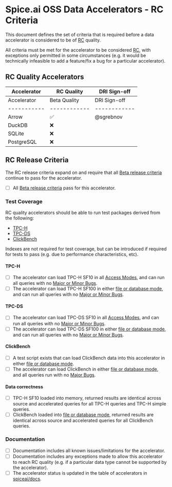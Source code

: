 # Spice.ai OSS Data Accelerators - RC Criteria

This document defines the set of criteria that is required before a data accelerator is considered to be of [RC](../definitions.md) quality.

All criteria must be met for the accelerator to be considered [RC](../definitions.md), with exceptions only permitted in some circumstances (e.g. it would be technically infeasible to add a feature/fix a bug for a particular accelerator).

## RC Quality Accelerators

| Accelerator | RC Quality | DRI Sign-off |
| - | - | - |
| Accelerator | Beta Quality | DRI Sign-off |
| ----------- | ------------ | ------------ |
| Arrow       | ✅           | @sgrebnov    |
| DuckDB      | ❌           |              |
| SQLite      | ❌           |              |
| PostgreSQL  | ❌           |              |

## RC Release Criteria

The RC release criteria expand on and require that all [Beta release criteria](./beta.md) continue to pass for the accelerator.

- [ ] All [Beta release criteria](./beta.md) pass for this accelerator.

### Test Coverage

RC quality accelerators should be able to run test packages derived from the following:

- [TPC-H](https://www.tpc.org/TPC-H/)
- [TPC-DS](https://www.tpc.org/TPC-DS/)
- [ClickBench](https://github.com/ClickHouse/ClickBench)

Indexes are not required for test coverage, but can be introduced if required for tests to pass (e.g. due to performance characteristics, etc).

#### TPC-H

- [ ] The accelerator can load TPC-H SF10 in all [Access Modes](../definitions.md), and can run all queries with no [Major or Minor Bugs](../definitions.md).
- [ ] The accelerator can load TPC-H SF100 in either [file or database mode](../definitions.md), and can run all queries with no [Major or Minor Bugs](../definitions.md).

#### TPC-DS

- [ ] The accelerator can load TPC-DS SF10 in all [Access Modes](../definitions.md), and can run all queries with no [Major or Minor Bugs](../definitions.md).
- [ ] The accelerator can load TPC-DS SF100 in either [file or database mode](../definitions.md), and can run all queries with no [Major or Minor Bugs](../definitions.md).

#### ClickBench

- [ ] A test script exists that can load ClickBench data into this accelerator in either [file or database mode](../definitions.md).
- [ ] The accelerator can load ClickBench in either [file or database mode](../definitions.md), and all queries run with no [Major Bugs](../definitions.md).

#### Data correctness

- [ ] TPC-H SF10 loaded into memory, returned results are identical across source and accelerated queries for all TPC-H queries and TPC-H simple queries.
- [ ] ClickBench loaded into [file or database mode](../definitions.md), returned results are identical across source and accelerated queries for all ClickBench queries.

### Documentation

- [ ] Documentation includes all known issues/limitations for the accelerator.
- [ ] Documentation includes any exceptions made to allow this accelerator to reach RC quality (e.g. if a particular data type cannot be supported by the accelerator).
- [ ] The accelerator status is updated in the table of accelerators in [spiceai/docs](https://github.com/spiceai/docs).

